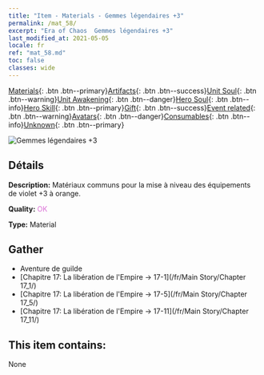 ```yaml
---
title: "Item - Materials - Gemmes légendaires +3"
permalink: /mat_58/
excerpt: "Era of Chaos  Gemmes légendaires +3"
last_modified_at: 2021-05-05
locale: fr
ref: "mat_58.md"
toc: false
classes: wide
---
```

 [Materials](/ItemsFR/){: .btn .btn--primary}[Artifacts](/ItemsFR/Artifacts/){: .btn .btn--success}[Unit Soul](/ItemsFR/UnitSoul/){: .btn .btn--warning}[Unit Awakening](/ItemsFR/UnitAwakening/){: .btn .btn--danger}[Hero Soul](/ItemsFR/HeroSoul/){: .btn .btn--info}[Hero Skill](/ItemsFR/HeroSkill/){: .btn .btn--primary}[Gift](/ItemsFR/Gift/){: .btn .btn--success}[Event related](/ItemsFR/Events/){: .btn .btn--warning}[Avatars](/ItemsFR/Avatars/){: .btn .btn--danger}[Consumables](/ItemsFR/Consumables/){: .btn .btn--info}[Unknown](/ItemsFR/Unknown/){: .btn .btn--primary}

 ![Gemmes légendaires +3](/images/t/i_cailiao_baoshi2.png)

## Détails
 **Description:** Matériaux communs pour la mise à niveau des équipements de violet +3 à orange.

 **Quality:** <span style="color: #DA70D6">OK</span>

 **Type:** Material

## Gather

*    Aventure de guilde 
*    [Chapitre 17: La libération de l'Empire -> 17-1](/fr/Main Story/Chapter 17_1/) 
*    [Chapitre 17: La libération de l'Empire -> 17-5](/fr/Main Story/Chapter 17_5/) 
*    [Chapitre 17: La libération de l'Empire -> 17-11](/fr/Main Story/Chapter 17_11/) 

## This item contains:

  None

